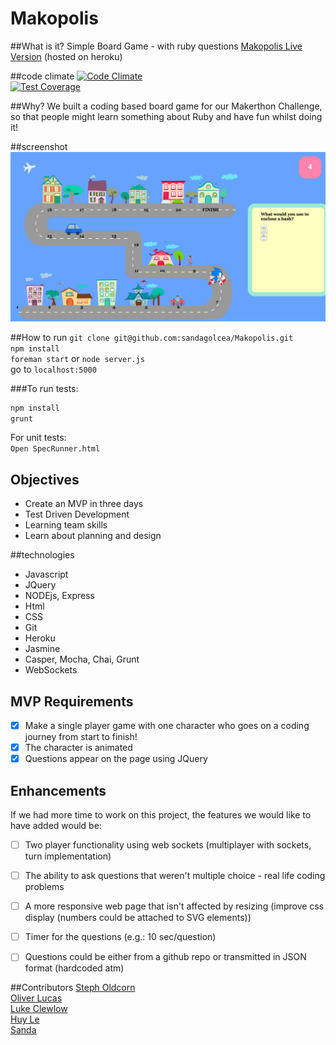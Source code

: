 
# Makopolis

##What is it? 
Simple Board Game - with ruby questions
[Makopolis Live Version](makopolis.herokuapp.com)  (hosted on heroku)  

##code climate
[![Code Climate](https://codeclimate.com/github/sandagolcea/Makopolis/badges/gpa.svg)](https://codeclimate.com/github/sandagolcea/Makopolis)  
[![Test Coverage](https://codeclimate.com/github/sandagolcea/Makopolis/badges/coverage.svg)](https://codeclimate.com/github/sandagolcea/Makopolis)

##Why?
We built a coding based board game for our Makerthon Challenge, so that people might learn something about Ruby and have fun whilst doing it!

##screenshot
![Makopolis](/Makopolis.png?raw=true "Makopolis board game")


##How to run
`git clone git@github.com:sandagolcea/Makopolis.git`  
`npm install`  
`foreman start` or `node server.js`  
go to `localhost:5000`  

###To run tests:
```sh
npm install
grunt
```
For unit tests:   
`Open SpecRunner.html`


Objectives
-----
* Create an MVP in three days
* Test Driven Development
* Learning team skills
* Learn about planning and design


##technologies
* Javascript
* JQuery
* NODEjs, Express
* Html
* CSS
* Git
* Heroku
* Jasmine
* Casper, Mocha, Chai, Grunt
* WebSockets

MVP Requirements
---------------
- [x] Make a single player game with one character who goes on a coding journey from start to finish!
- [x] The character is animated
- [x] Questions appear on the page using JQuery

Enhancements
------------
If we had more time to work on this project, the features we would like to have added would be:
- [ ] Two player functionality using web sockets (multiplayer with sockets, turn implementation)
- [ ] The ability to ask questions that weren't multiple choice - real life coding problems
- [ ] A more responsive web page that isn't affected by resizing (improve css display (numbers could be attached to SVG elements))
- [ ] Timer for the questions (e.g.: 10 sec/question)
- [ ] Questions could be either from a github repo or transmitted in JSON format (hardcoded atm)


##Contributors
[Steph Oldcorn](https://github.com/stepholdcorn)  
[Oliver Lucas](https://github.com/olucas92)  
[Luke Clewlow](https://github.com/lukeclewlow)  
[Huy Le](https://github.com/tekhuy)  
[Sanda](https://github.com/sandagolcea)

